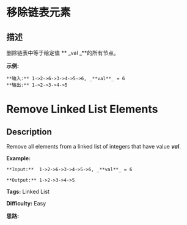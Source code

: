 # 移除链表元素

## 描述

删除链表中等于给定值  ** _val  _**的所有节点。

**示例:**

    
    
    **输入:** 1->2->6->3->4->5->6, _**val**_ = 6
    **输出:** 1->2->3->4->5
    



# Remove Linked List Elements

## Description



Remove all elements from a linked list of integers that have value **_val_**.

**Example:**

    
    
    **Input:**  1->2->6->3->4->5->6, _**val**_ = 6
    **Output:** 1->2->3->4->5
    


**Tags:** Linked List

**Difficulty:** Easy

**思路:**
